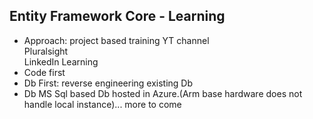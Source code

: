 ## Entity Framework Core - Learning 
- Approach: project based training
  YT channel  
  Pluralsight  
  LinkedIn Learning
- Code first
- Db First: reverse engineering existing Db
- Db MS Sql based Db hosted in Azure.(Arm base hardware does not handle local instance)... more to come
  
